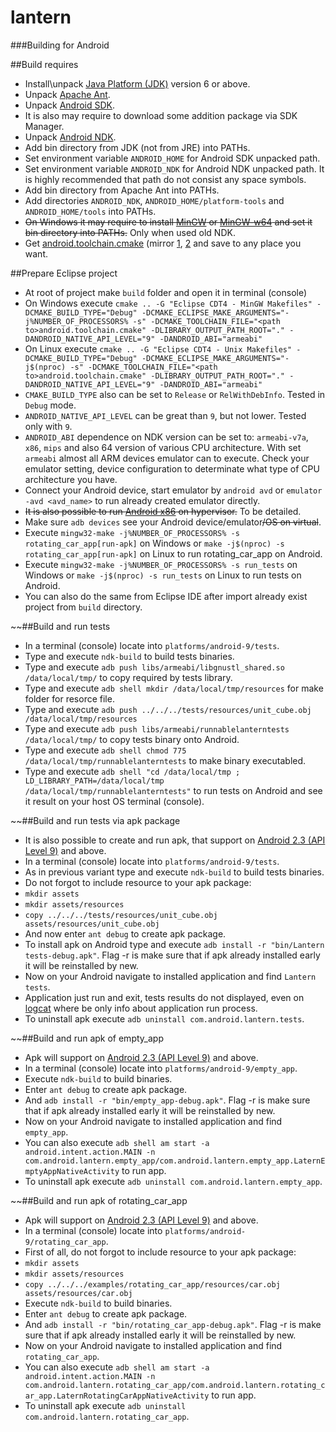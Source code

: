lantern
=======

###Building for Android

##Build requires
* Install\unpack [Java Platform (JDK)](http://www.oracle.com/technetwork/java/javase/downloads/index.html) version 6 or above.
* Unpack [Apache Ant](http://ant.apache.org/bindownload.cgi).
* Unpack [Android SDK](http://developer.android.com/sdk/index.html).
* It is also may require to download some addition package via SDK Manager.
* Unpack [Android NDK](http://developer.android.com/tools/sdk/ndk/index.html).
* Add bin directory from JDK (not from JRE) into PATHs.
* Set environment variable ```ANDROID_HOME``` for Android SDK unpacked path.
* Set environment variable ```ANDROID_NDK``` for Android NDK unpacked path. It is highly recommended that path do not consist any space symbols.
* Add bin directory from Apache Ant into PATHs.
* Add directories ```ANDROID_NDK```, ```ANDROID_HOME/platform-tools``` and ```ANDROID_HOME/tools``` into PATHs.
* ~~On Windows it may require to install [MinGW](http://sourceforge.net/projects/mingw) or [MinGW-w64](http://sourceforge.net/projects/mingw-w64) and set it bin directory into PATHs.~~ Only when used old NDK.
* Get [android.toolchain.cmake](https://github.com/taka-no-me/android-cmake/blob/master/android.toolchain.cmake) (mirror [1](https://code.google.com/p/android-cmake/source/browse/toolchain/android.toolchain.cmake), [2](http://code.opencv.org/projects/opencv/repository/revisions/master/changes/platforms/android/android.toolchain.cmake) and save to any place you want.

##Prepare Eclipse project
* At root of project make ```build``` folder and open it in terminal (console)
* On Windows execute ```cmake .. -G "Eclipse CDT4 - MinGW Makefiles" -DCMAKE_BUILD_TYPE="Debug" -DCMAKE_ECLIPSE_MAKE_ARGUMENTS="-j%NUMBER_OF_PROCESSORS% -s" -DCMAKE_TOOLCHAIN_FILE="<path to>android.toolchain.cmake" -DLIBRARY_OUTPUT_PATH_ROOT="." -DANDROID_NATIVE_API_LEVEL="9" -DANDROID_ABI="armeabi"```
* On Linux execute ```cmake .. -G "Eclipse CDT4 - Unix Makefiles" -DCMAKE_BUILD_TYPE="Debug" -DCMAKE_ECLIPSE_MAKE_ARGUMENTS="-j$(nproc) -s" -DCMAKE_TOOLCHAIN_FILE="<path to>android.toolchain.cmake" -DLIBRARY_OUTPUT_PATH_ROOT="." -DANDROID_NATIVE_API_LEVEL="9" -DANDROID_ABI="armeabi"```
* ```CMAKE_BUILD_TYPE``` also can be set to ```Release``` or ```RelWithDebInfo```. Tested in ```Debug``` mode.
* ```ANDROID_NATIVE_API_LEVEL``` can be great than ```9```, but not lower. Tested only with ```9```.
* ```ANDROID_ABI``` dependence on NDK version can be set to: ```armeabi-v7a```, ```x86```, ```mips``` and also 64 version of various CPU architecture. With set ```armeabi``` almost all ARM devices emulator can to execute. Check your emulator setting, device configuration to determinate what type of CPU architecture you have.
* Connect your Android device, start emulator by ```android avd``` or ```emulator -avd <avd_name>``` to run already created emulator directly.
* ~~It is also possible to run [Android x86](http://www.android-x86.org/download) on hypervisor.~~ To be detailed.
* Make sure ```adb devices``` see your Android device/emulator~~/OS on virtual~~.
* Execute ```mingw32-make -j%NUMBER_OF_PROCESSORS% -s rotating_car_app[run-apk]``` on Windows or ```make -j$(nproc) -s rotating_car_app[run-apk]``` on Linux to run rotating_car_app on Android.
* Execute ```mingw32-make -j%NUMBER_OF_PROCESSORS% -s run_tests``` on Windows or ```make -j$(nproc) -s run_tests``` on Linux to run tests on Android.
* You can also do the same from Eclipse IDE after import already exist project from ```build``` directory.

~~##Build and run tests
* In a terminal (console) locate into ```platforms/android-9/tests```.
* Type and execute ```ndk-build``` to build tests binaries.
* Type and execute ```adb push libs/armeabi/libgnustl_shared.so /data/local/tmp/``` to copy required by tests library.
* Type and execute ```adb shell mkdir /data/local/tmp/resources``` for make folder for resorce file.
* Type and execute ```adb push ../../../tests/resources/unit_cube.obj /data/local/tmp/resources```
* Type and execute ```adb push libs/armeabi/runnablelanterntests /data/local/tmp/``` to copy tests binary onto Android.
* Type and execute ```adb shell chmod 775 /data/local/tmp/runnablelanterntests``` to make binary executabled.
* Type and execute ```adb shell "cd /data/local/tmp ; LD_LIBRARY_PATH=/data/local/tmp /data/local/tmp/runnablelanterntests"``` to run tests on Android and see it result on your host OS terminal (console).

~~##Build and run tests via apk package
* It is also possible to create and run apk, that support on [Android 2.3 (API Level 9)](https://developer.android.com/guide/topics/manifest/uses-sdk-element.html#ApiLevels) and above.
* In a terminal (console) locate into ```platforms/android-9/tests```.
* As in previous variant type and execute ```ndk-build``` to build tests binaries.
* Do not forgot to include resource to your apk package:
* ```mkdir assets```
* ```mkdir assets/resources```
* ```copy ../../../tests/resources/unit_cube.obj assets/resources/unit_cube.obj```
* And now enter ```ant debug``` to create apk package.
* To install apk on Android type and execute ```adb install -r "bin/Lantern tests-debug.apk"```. Flag -r is make sure that if apk already installed early it will be reinstalled by new.
* Now on your Android navigate to installed application and find ```Lantern tests```.
* Application just run and exit, tests results do not displayed, even on [logcat](http://developer.android.com/tools/help/logcat.html) where be only info about application run process.
* To uninstall apk execute ```adb uninstall com.android.lantern.tests```.

~~##Build and run apk of empty_app
* Apk will support on [Android 2.3 (API Level 9)](https://developer.android.com/guide/topics/manifest/uses-sdk-element.html#ApiLevels) and above.
* In a terminal (console) locate into ```platforms/android-9/empty_app```.
* Execute ```ndk-build``` to build binaries.
* Enter ```ant debug``` to create apk package.
* And ```adb install -r "bin/empty_app-debug.apk"```. Flag -r is make sure that if apk already installed early it will be reinstalled by new.
* Now on your Android navigate to installed application and find ```empty_app```.
* You can also execute ```adb shell am start -a android.intent.action.MAIN -n com.android.lantern.empty_app/com.android.lantern.empty_app.LaternEmptyAppNativeActivity``` to run app.
* To uninstall apk execute ```adb uninstall com.android.lantern.empty_app```.

~~##Build and run apk of rotating_car_app
* Apk will support on [Android 2.3 (API Level 9)](https://developer.android.com/guide/topics/manifest/uses-sdk-element.html#ApiLevels) and above.
* In a terminal (console) locate into ```platforms/android-9/rotating_car_app```.
* First of all, do not forgot to include resource to your apk package:
* ```mkdir assets```
* ```mkdir assets/resources```
* ```copy ../../../examples/rotating_car_app/resources/car.obj assets/resources/car.obj```
* Execute ```ndk-build``` to build binaries.
* Enter ```ant debug``` to create apk package.
* And ```adb install -r "bin/rotating_car_app-debug.apk"```. Flag -r is make sure that if apk already installed early it will be reinstalled by new.
* Now on your Android navigate to installed application and find ```rotating_car_app```.
* You can also execute ```adb shell am start -a android.intent.action.MAIN -n com.android.lantern.rotating_car_app/com.android.lantern.rotating_car_app.LaternRotatingCarAppNativeActivity``` to run app.
* To uninstall apk execute ```adb uninstall com.android.lantern.rotating_car_app```.
